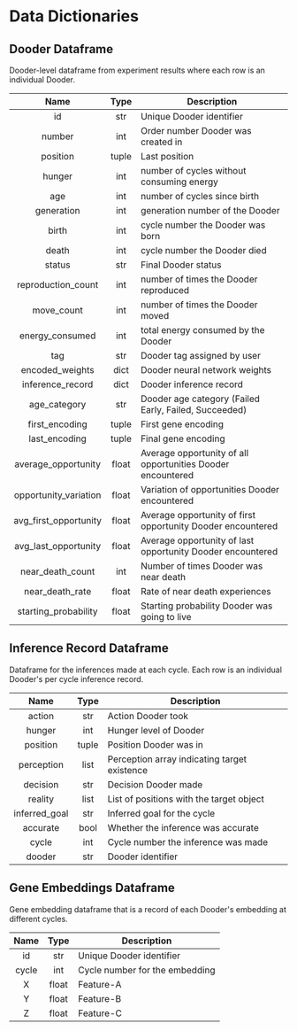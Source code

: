 # Data Dictionaries

## Dooder Dataframe

Dooder-level dataframe from experiment results where each row is an individual Dooder.  

|         Name          | Type  | Description                                                 |
| :-------------------: | :---: | ----------------------------------------------------------- |
|          id           |  str  | Unique Dooder identifier                                    |
|        number         |  int  | Order number Dooder was created in                          |
|       position        | tuple | Last position                                               |
|        hunger         |  int  | number of cycles without consuming energy                   |
|          age          |  int  | number of cycles since birth                                |
|      generation       |  int  | generation number of the Dooder                             |
|         birth         |  int  | cycle number the Dooder was born                            |
|         death         |  int  | cycle number the Dooder died                                |
|        status         |  str  | Final Dooder status                                         |
|  reproduction_count   |  int  | number of times the Dooder reproduced                       |
|      move_count       |  int  | number of times the Dooder moved                            |
|    energy_consumed    |  int  | total energy consumed by the Dooder                         |
|          tag          |  str  | Dooder tag assigned by user                                 |
|    encoded_weights    | dict  | Dooder neural network weights                               |
|   inference_record    | dict  | Dooder inference record                                     |
|     age_category      |  str  | Dooder age category (Failed Early, Failed, Succeeded)       |
|    first_encoding     | tuple | First gene encoding                                         |
|     last_encoding     | tuple | Final gene encoding                                         |
|  average_opportunity  | float | Average opportunity of all opportunities Dooder encountered |
| opportunity_variation | float | Variation of opportunities Dooder encountered               |
| avg_first_opportunity | float | Average opportunity of first opportunity Dooder encountered |
| avg_last_opportunity  | float | Average opportunity of last opportunity Dooder encountered  |
|   near_death_count    |  int  | Number of times Dooder was near death                       |
|    near_death_rate    | float | Rate of near death experiences                              |
| starting_probability  | float | Starting probability Dooder was going to live               |

## Inference Record Dataframe

Dataframe for the inferences made at each cycle. Each row is an individual Dooder's per cycle inference record.  

|     Name      | Type  | Description                                  |
| :-----------: | :---: | -------------------------------------------- |
|    action     |  str  | Action Dooder took                           |
|    hunger     |  int  | Hunger level of Dooder                       |
|   position    | tuple | Position Dooder was in                       |
|  perception   | list  | Perception array indicating target existence |
|   decision    |  str  | Decision Dooder made                         |
|    reality    | list  | List of positions with the target object     |
| inferred_goal |  str  | Inferred goal for the cycle                  |
|   accurate    | bool  | Whether the inference was accurate           |
|     cycle     |  int  | Cycle number the inference was made          |
|    dooder     |  str  | Dooder identifier                            |

## Gene Embeddings Dataframe

Gene embedding dataframe that is a record of each Dooder's embedding at different cycles.  

| Name  | Type  | Description                    |
| :---: | :---: | ------------------------------ |
|  id   |  str  | Unique Dooder identifier       |
| cycle |  int  | Cycle number for the embedding |
|   X   | float | Feature-A                      |
|   Y   | float | Feature-B                      |
|   Z   | float | Feature-C                      |
